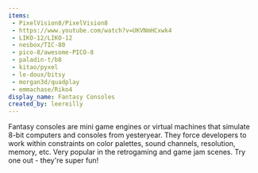 ```yaml
---
items:
 - PixelVision8/PixelVision8
 - https://www.youtube.com/watch?v=UKVNmHCxwk4
 - LIKO-12/LIKO-12
 - nesbox/TIC-80
 - pico-8/awesome-PICO-8
 - paladin-t/b8
 - kitao/pyxel
 - le-doux/bitsy
 - morgan3d/quadplay
 - emmachase/Riko4
display_name: Fantasy Consoles
created_by: leereilly
---
```

Fantasy consoles are mini game engines or virtual machines that simulate 8-bit computers and consoles from yesteryear. They force developers to work within constraints on color palettes, sound channels, resolution, memory, etc. Very popular in the retrogaming and game jam scenes. Try one out - they're super fun!
